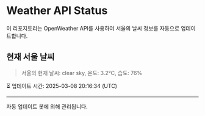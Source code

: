
# Weather API Status

이 리포지토리는 OpenWeather API를 사용하여 서울의 날씨 정보를 자동으로 업데이트합니다.

## 현재 서울 날씨
> 서울의 현재 날씨: clear sky, 온도: 3.2°C, 습도: 76%

⏳ 업데이트 시간: 2025-03-08 20:16:34 (UTC)

---
자동 업데이트 봇에 의해 관리됩니다.
